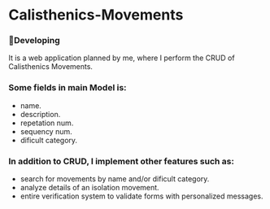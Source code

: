 # Calisthenics-Movements

<h3>🔧Developing</h3>

It is a web application planned by me, where I perform the CRUD of Calisthenics Movements.

<h3>Some fields in main Model is:</h3>

+ name.
+ description.
+ repetation num.
+ sequency num.
+ dificult category.

<h3>In addition to CRUD, I implement other features such as:</h3>

+ search for movements by name and/or dificult category.
+ analyze details of an isolation movement.
+ entire verification system to validate forms with personalized messages.
